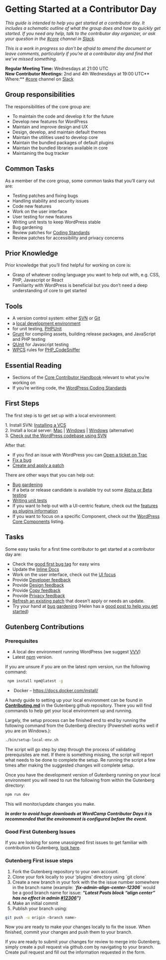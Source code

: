 # Getting Started at a Contributor Day

*This guide is intended to help you get started at a contributor day. It includes a schematic outline of what the group does and how to quickly get started. If you need any help, talk to the contributor day organizer, or ask your question in the [#core](https://make.wordpress.org/core/tag/core/) channel in [Slack](https://chat.wordpress.org/).*

*This is a work in progress so don’t be afraid to amend the document or leave comments, particularly if you’re at a contributor day and find that we’ve missed something.*

**Regular Meeting Time:** Wednesdays at 21:00 UTC  
**New Contributor Meetings:** 2nd and 4th Wednesdays at 19:00 UTC**  
Where:** [#core](https://make.wordpress.org/core/tag/core/) channel on [Slack](https://chat.wordpress.org/)

## Group responsibilities

The responsibilities of the core group are:

*   To maintain the code and develop it for the future
*   Develop new features for WordPress
*   Maintain and improve design and UX
*   Design, develop, and maintain default themes
*   Maintain the utilities used to develop core
*   Maintain the bundled packages of default plugins
*   Maintain the bundled libraries available in core
*   Maintaining the bug tracker

## Common Tasks

As a member of the core group, some common tasks that you’ll carry out are:

*   Testing patches and fixing bugs
*   Handling stability and security issues
*   Code new features
*   Work on the user interface
*   User testing for new features
*   Writing unit tests to keep WordPress stable
*   Bug gardening
*   Review patches for [Coding Standards](https://make.wordpress.org/core/handbook/coding-standards/)
*   Review patches for accessibility and privacy concerns

## Prior Knowledge

Prior knowledge that you’ll find helpful for working on core is:

*   Grasp of whatever coding language you want to help out with, e.g. CSS, PHP, Javascript or React
*   Familiarity with WordPress is beneficial but you don’t need a deep understanding of core to get started

## Tools

*   A version control system: either [SVN](http://sourceforge.net/projects/win32svn/) or [Git](http://git-scm.com/)
*   a [local development environment](https://make.wordpress.org/core/handbook/contribute/#local-development-overview)
*   for unit testing, [PHPUnit](http://phpunit.de/)
*   [Grunt](http://gruntjs.com/) for compiling assets, building release packages, and JavaScript and PHP testing
*   [QUnit](http://qunitjs.com/) for Javascript testing
*   [WPCS](https://github.com/WordPress/WordPress-Coding-Standards) rules for [PHP\_CodeSniffer](https://github.com/squizlabs/PHP_CodeSniffer)

## Essential Reading

*   Sections of the [Core Contributor Handbook](https://make.wordpress.org/core/handbook/) relevant to what you’re working on
*   If you’re writing code, the [WordPress Coding Standards](https://make.wordpress.org/core/handbook/coding-standards/)

## First Steps

The first step is to get set up with a local environment:

1\. Install SVN: [Installing a VCS](https://make.wordpress.org/core/handbook/tutorials/installing-a-vcs/)  
2\. Install a local server: [Mac](https://make.wordpress.org/core/handbook/tutorials/installing-a-local-server/mamp/) | [Windows](https://make.wordpress.org/core/handbook/installing-a-local-server/installing-xampp/) | [Windows](https://make.wordpress.org/core/handbook/tutorials/installing-a-local-server/wampserver/) (alternative)  
3\. [Check out the WordPress codebase using SVN](https://make.wordpress.org/core/handbook/tutorials/installing-wordpress-locally/from-svn/)

After that:

*   If you find an issue with WordPress you can [Open a ticket on Trac](https://make.wordpress.org/core/handbook/working-with-trac/opening-a-ticket/)
*   [Fix a bug](https://make.wordpress.org/core/handbook/fixing-bugs/)
*   [Create and apply a patch](https://make.wordpress.org/core/handbook/tutorials/working-with-patches/)

There are other ways that you can help out:

*   [Bug gardening](https://make.wordpress.org/core/handbook/bug-gardening/)
*   If a beta or release candidate is available try out some [Alpha or Beta testing](https://make.wordpress.org/core/handbook/testing/beta/)
*   [Writing unit tests](https://make.wordpress.org/core/handbook/automated-testing/)
*   If you want to help out with a UI\-centric feature, check out the [features as plugins information](https://make.wordpress.org/core/features-as-plugins/)
*   If you want to focus on a specific Component, check out the [WordPress Core Components](https://make.wordpress.org/core/components/) listing.

## Tasks

Some easy tasks for a first time contributor to get started at a contributor day are:

*   Check the [good first bug tag](https://core.trac.wordpress.org/query?status=!closed&keywords=~good-first-bug) for easy wins
*   Update the [Inline Docs](https://developer.wordpress.org/coding-standards/inline-documentation-standards/)
*   Work on the user interface, check out the [UI focus](https://core.trac.wordpress.org/focus/ui)
*   Provide [Developer feedback](https://core.trac.wordpress.org/tickets/dev-feedback)
*   Provide [Design feedback](https://core.trac.wordpress.org/tickets/ux-feedback)
*   Provide [Copy feedback](https://core.trac.wordpress.org/query?status=accepted&status=assigned&status=new&status=reopened&status=reviewing&keywords=~needs-copy-review&col=id&col=summary&col=status&col=owner&col=type&col=priority&col=milestone&order=priority)
*   Provide [Privacy feedback](https://core.trac.wordpress.org/query?status=accepted&status=assigned&status=new&status=reopened&status=reviewing&keywords=~needs-privacy-review&col=id&col=summary&col=status&col=owner&col=type&col=priority&col=milestone&order=priority)
*   [Refresh an existing patch](https://core.trac.wordpress.org/query?status=accepted&status=assigned&status=new&status=reopened&status=reviewing&keywords=~needs-refresh&col=id&col=summary&col=status&col=owner&col=type&col=priority&col=milestone&order=priority) that doesn’t apply or needs an update.
*   Try your hand at [bug gardening](https://make.wordpress.org/core/handbook/bug-gardening/) (Helen has a [good post to help you get started](http://helen.wordpress.com/2013/08/09/scared-of-wordpress-core-trac-but-want-to-give-it-a-shot-try-trac-gardening/))

## **Gutenberg Contributions**

### **Prerequisites**

*   A local dev environment running WordPress (we suggest [VVV](https://varyingvagrantvagrants.org/docs/en-US/installation/software-requirements/))
*   Latest [npm](https://nodejs.org/en/download/package-manager/) version. 

If you are unsure if you are on the latest npm version, run the following command:

```bash
 npm install npm@latest -g 
```

*    Docker – https://docs.docker.com/install/

A handy guide to setting up your local environment can be found in [**Contributing.md**](https://github.com/WordPress/gutenberg/blob/trunk/CONTRIBUTING.md) in the Gutenberg github repository. There you will find commands to help get your local environment up and running.  

Largely, the setup process can be finished end to end by running the following command from the Gutenberg directory (Powershell works well if you are on Windows.):

```bash
./bin/setup-local-env.sh
```

The script will go step by step through the process of validating prerequisites are met. If there is something missing, the script will report what needs to be done to complete the setup. Re running the script a few times after making the suggested changes will complete setup.  

Once you have the development version of Gutenberg running on your local environment you will need to run the following from within the Gutenberg directory:

```bash
npm run dev
```

This will monitor/update changes you make.  

***In order to avoid huge downloads at WordCamp Contributor Days it is recommended that the environment is configured before the event.***  

### **Good First Gutenberg Issues**

If you are looking for some unassigned first issues to get familiar with contribution to Gutenberg, [look here](https://github.com/WordPress/gutenberg/issues?utf8=%E2%9C%93&q=is%3Aopen+is%3Aissue+label%3A%22Good+First+Issue%22+-label%3A%22%5BStatus%5D+In+Progress%22+no%3Aassignee).

### **Gutenberg First issue steps**

1.  Fork the Gutenberg repository to your own account.
2.  Clone your fork locally to your ‘plugins’ directory using \`git clone\`
3.  Create a new branch in your fork with the the issue number somewhere in the branch name (example: ***\`fix-admin\-align-center-12306\`*** would be a good branch name for issue: ***“Latest Posts block “align center” has no effect in admin [#12306](https://core.trac.wordpress.org/ticket/12306)”)***
4.  Make an initial commit 
5.  Publish your branch using: 

```bash
git push -u origin <branch name>
```

Now you are ready to make your changes locally to fix the issue. When finished, commit your changes and push them to your branch.  

If you are ready to submit your changes for review to merge into Gutenberg, simply create a pull request via github.com by navigating to your branch. Create pull request and fill out the information requested in the form.
